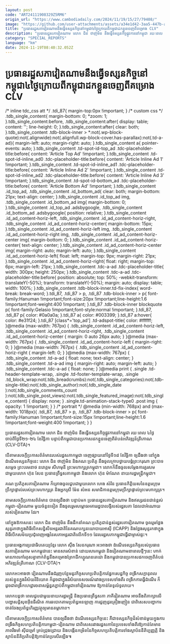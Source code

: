 ```yaml
---
layout: post
code: "ART24111908329Z5RM6"
origin_url: "https://www.cambodiadaily.com/2024/11/19/15/27/79408/"
image: "https://github.com/user-attachments/assets/a34e1d42-3aa5-447b-a1fa-d5bcafd0e80b"
title: "ប្រធាន​រដ្ឋសភា​វៀតណាម​នឹង​ធ្វើ​ទស្សនកិច្ច​នៅ​កម្ពុជា​៤​ថ្ងៃ​ក្រោយពី​កម្ពុជា​ដក​ខ្លួន​ចេញពី​គម្រោង CLV"
description: "ប្រធាន​រដ្ឋសភា​វៀតណាម លោក ជិន ថាញ់មិន នឹង​ធ្វើ​ទស្សនកិច្ច​ផ្លូវការ​នៅ​កម្ពុជា រយៈពេល ៤​ថ្ងៃ ចាប់ពី​ថ្ងៃទី​២១-២៤ ខែ​វិច្ឆិកា បន្ទាប់ពី​កម្ពុជា​បាន​ប្រកាស​ដក​ខ្លួន​ចេញពី​តំបន់​អភិវឌ្ឍន៍​ត្រីកោណ (CLV-DTA)។"
category: "SPECIAL_REPORTS"
language: "km"
date: 2024-11-19T08:40:32.052Z
---
```


# ប្រធាន​រដ្ឋសភា​វៀតណាម​នឹង​ធ្វើ​ទស្សនកិច្ច​នៅ​កម្ពុជា​៤​ថ្ងៃ​ក្រោយពី​កម្ពុជា​ដក​ខ្លួន​ចេញពី​គម្រោង CLV

/\* inline tdc\_css att \*/ .tdi\_87{ margin-top:0px !important; } /\* custom css \*/ .tdb\_single\_content{ margin-bottom: 0; \*zoom: 1; }.tdb\_single\_content:before, .tdb\_single\_content:after{ display: table; content: ''; line-height: 0; }.tdb\_single\_content:after{ clear: both; }.tdb\_single\_content .tdb-block-inner > \*:not(.wp-block-quote):not(.alignwide):not(.alignfull.wp-block-cover.has-parallax):not(.td-a-ad){ margin-left: auto; margin-right: auto; }.tdb\_single\_content a{ pointer-events: auto; }.tdb\_single\_content .td-spot-id-top\_ad .tdc-placeholder-title:before{ content: 'Article Top Ad' !important; }.tdb\_single\_content .td-spot-id-inline\_ad0 .tdc-placeholder-title:before{ content: 'Article Inline Ad 1' !important; }.tdb\_single\_content .td-spot-id-inline\_ad1 .tdc-placeholder-title:before{ content: 'Article Inline Ad 2' !important; }.tdb\_single\_content .td-spot-id-inline\_ad2 .tdc-placeholder-title:before{ content: 'Article Inline Ad 3' !important; }.tdb\_single\_content .td-spot-id-bottom\_ad .tdc-placeholder-title:before{ content: 'Article Bottom Ad' !important; }.tdb\_single\_content .id\_top\_ad, .tdb\_single\_content .id\_bottom\_ad{ clear: both; margin-bottom: 21px; text-align: center; }.tdb\_single\_content .id\_top\_ad img, .tdb\_single\_content .id\_bottom\_ad img{ margin-bottom: 0; }.tdb\_single\_content .id\_top\_ad .adsbygoogle, .tdb\_single\_content .id\_bottom\_ad .adsbygoogle{ position: relative; }.tdb\_single\_content .id\_ad\_content-horiz-left, .tdb\_single\_content .id\_ad\_content-horiz-right, .tdb\_single\_content .id\_ad\_content-horiz-center{ margin-bottom: 15px; }.tdb\_single\_content .id\_ad\_content-horiz-left img, .tdb\_single\_content .id\_ad\_content-horiz-right img, .tdb\_single\_content .id\_ad\_content-horiz-center img{ margin-bottom: 0; }.tdb\_single\_content .id\_ad\_content-horiz-center{ text-align: center; }.tdb\_single\_content .id\_ad\_content-horiz-center img{ margin-right: auto; margin-left: auto; }.tdb\_single\_content .id\_ad\_content-horiz-left{ float: left; margin-top: 9px; margin-right: 21px; }.tdb\_single\_content .id\_ad\_content-horiz-right{ float: right; margin-top: 6px; margin-left: 21px; }.tdb\_single\_content .tdc-a-ad .tdc-placeholder-title{ width: 300px; height: 250px; }.tdb\_single\_content .tdc-a-ad .tdc-placeholder-title:before{ position: absolute; top: 50%; -webkit-transform: translateY(-50%); transform: translateY(-50%); margin: auto; display: table; width: 100%; }.tdb\_single\_content .tdb-block-inner.td-fix-index{ word-break: break-word; }.tdi\_87, .tdi\_87 > p, .tdi\_87 .tdb-block-inner > p{ font-family:Hanuman !important;font-size:20px !important;line-height:1.6 !important;font-weight:400 !important; }.tdi\_87 .tdb-block-inner blockquote p{ font-family:Gelasio !important;font-style:normal !important; }.tdi\_87, .tdi\_87 p{ color: #0a0a0a; }.tdi\_87 a{ color: #003399; }.tdi\_87 a:hover{ color: #e31f24; }.tdi\_87 \[class\*='top\_ad'\] .td-adspot-title{ color: #ffffff; }@media (max-width: 767px) { .tdb\_single\_content .id\_ad\_content-horiz-left, .tdb\_single\_content .id\_ad\_content-horiz-right, .tdb\_single\_content .id\_ad\_content-horiz-center { margin: 0 auto 26px auto; } }@media (max-width: 767px) { .tdb\_single\_content .id\_ad\_content-horiz-left { margin-right: 0; } }@media (max-width: 767px) { .tdb\_single\_content .id\_ad\_content-horiz-right { margin-left: 0; } }@media (max-width: 767px) { .tdb\_single\_content .td-a-ad { float: none; text-align: center; } .tdb\_single\_content .td-a-ad img { margin-right: auto; margin-left: auto; } .tdb\_single\_content .tdc-a-ad { float: none; } }@media print { .single .td-header-template-wrap, .single .td-footer-template-wrap, .single .td\_block\_wrap:not(.tdb\_breadcrumbs):not(.tdb\_single\_categories):not(.tdb-single-title):not(.tdb\_single\_author):not(.tdb\_single\_date ):not(.tdb\_single\_comments\_count ):not(.tdb\_single\_post\_views):not(.tdb\_single\_featured\_image):not(.tdb\_single\_content) { display: none; } .single.td-animation-stack-type0 .post img { opacity: 1 !important; } } /\* portrait \*/ @media (min-width: 768px) and (max-width: 1018px){ .tdi\_87, .tdi\_87 > p, .tdi\_87 .tdb-block-inner > p{ font-family:Hanuman !important;font-size:15px !important;line-height:1.6 !important;font-weight:400 !important; } }

ប្រធាន​រដ្ឋសភា​វៀតណាម លោក ជិន ថាញ់មិន នឹង​ធ្វើ​ទស្សនកិច្ច​ផ្លូវការ​នៅ​កម្ពុជា រយៈពេល ៤​ថ្ងៃ ចាប់ពី​ថ្ងៃទី​២១-២៤ ខែ​វិច្ឆិកា បន្ទាប់ពី​កម្ពុជា​បាន​ប្រកាស​ដក​ខ្លួន​ចេញពី​តំបន់​អភិវឌ្ឍន៍​ត្រីកោណ (CLV-DTA)។

បើ​តាម​សេចក្ដី​ប្រកាស​ព័ត៌មាន​របស់​រដ្ឋសភា​កម្ពុជា ចេញ​ផ្សាយ​នៅ​ថ្ងៃទី​១៨ ខែ​វិច្ឆិកា ឲ្យ​ដឹង​ថា នៅ​ក្នុង​ដំណើរ​ទស្សនកិច្ច​នេះ លោក ជិន ថាញ់មិន និង​គណៈប្រតិភូ នឹង​ចូល​ក្រាប​ថ្វាយបង្គំ​ព្រះករុណា ព្រះបាទ សម្តេច ព្រះបរមនាថ នរោត្តម សីហមុនី ព្រះមហាក្សត្រ​កម្ពុជា។ លោក​ក៏​នឹង​ចូល​សម្ដែង​ការ​គួរសម​ជាមួយ​លោក ហ៊ុន សែន ប្រធាន​ព្រឹទ្ធសភា​កម្ពុជា និង​លោក ហ៊ុន ម៉ាណែត នាយករដ្ឋមន្ត្រី​កម្ពុជា។

គណៈប្រតិភូ​សភា​វៀតណាម ក៏​គ្រោង​ចូល​ជួប​ជាមួយ​លោក ហេង សំរិន ប្រធាន​កិត្តិយស​នៃ​ឧត្ដម​ក្រុមប្រឹក្សា​ផ្ទាល់​របស់​ព្រះមហាក្សត្រ និង​អ្នកស្រី ម៉ែន សំអន សមាជិកា​ឧត្ដម​ក្រុមប្រឹក្សា​ផ្ទាល់​ព្រះមហាក្សត្រ។

តាម​សេចក្ដី​ប្រកាស​ព័ត៌មាន បាន​ឲ្យ​ដឹង​ថា បន្ទាប់​មក ប្រធាន​រដ្ឋសភា​វៀតណាម និង​ឥស្សរជន​ជាន់ខ្ពស់​កម្ពុជា-វៀតណាម មួយ​ចំនួន​ទៀត នឹង​ចូលរួម​សម្ពោធ​អគារ​រដ្ឋបាល​ថ្មី​របស់​រដ្ឋសភា ដែល​ជា​អំណោយ​របស់​វៀតណាម ដែរ។

នៅ​ក្នុង​ឱកាស​នេះ លោក ជិន ថាញ់មិន នឹង​ដឹកនាំ​គណៈប្រតិភូ​ជាន់ខ្ពស់​រដ្ឋសភា​វៀតណាម ចូលរួម​ថ្លែង​សុន្ទរកថា​ក្នុង​ពិធី​បើក​សន្និសីទ​អន្តរជាតិ​នៃ​គណបក្ស​នយោបាយ​អាស៊ី (ICAPP) និង​ថ្លែង​សុន្ទរកថា​ក្នុង​ពិធី​បើក​សម័យ​ប្រជុំ​ពេញអង្គ​នៃ​សភា​អន្តរជាតិ​លើក​ទី​១១ ដែល​រដ្ឋសភា​កម្ពុជា​ធ្វើ​ជា​ម្ចាស់ផ្ទះ។

ប្រធាន​អង្គការ​ប្រជាធិបតេយ្យ​ខ្មែរ លោក ស៊ឹង សែនករុណា អះអាង​ថា ដំណើរ​ទស្សនកិច្ច​របស់​ប្រធាន​សភា​វៀតណាម មក​កម្ពុជា​នេះ មាន​សារសំខាន់ ដោយសារ​កម្ពុជា និង​វៀតណាម​នា​ពេល​ថ្មីៗ​នេះ ហាក់​មាន​ភាព​រកាំរកូស​គ្នា​ពាក់ព័ន្ធ​នឹង​គម្រោង​ព្រែកជីក​ហ្វូណន​តេជោ និង​កម្ពុជា​បាន​ប្រកាស​ដក​ចេញពី​តំបន់​អភិវឌ្ឍន៍​ត្រីកោណ (CLV-DTA)។

លោក​អះអាង​ថា វៀតណាម​នឹង​ជំរុញ​បន្ថែម​នូវ​កិច្ចសហប្រតិបត្តិការ​ផ្នែក​សេដ្ឋកិច្ច ពង្រីក​សក្ដានុពល​របស់​ខ្លួន​ក្នុង​វិស័យ​វិនិយោគ ក៏ដូចជា​ក្នុង​វិស័យ​ទេសចរណ៍​រវាង​ប្រទេស​ទាំង​ពីរ ពង្រីក​ការ​ធ្វើ​ដំណើរ ក៏ដូចជា​ពង្រីក​ហេដ្ឋារចនាសម្ព័ន្ធ​ត​ភ្ជាប់​ពី​កម្ពុជា​ទៅ​វៀតណាម ឱ្យ​កាន់តែ​ទូលំទូលាយ។

លោក​បន្ត​ថា ពេល​ជួប​ជាមួយ​នាយករដ្ឋមន្ត្រី និង​ប្រធាន​ព្រឹទ្ធសភា ភាគី​វៀតណាម អាច​នឹង​ពិភាក្សា​លើ​បញ្ហា​សន្តិសុខ​អ៊ីនធឺណិត ការ​ឆបោក​តាម​ប្រព័ន្ធ​អនឡាញ ការ​ជួញដូរ​គ្រឿងញៀន ជាពិសេស​បញ្ហា​ការ​ចាត់ចែង​ប្រព័ន្ធ​ហិរញ្ញវត្ថុ​ឲ្យ​មាន​តម្លាភាព។

បើ​តាម​សេចក្ដី​ប្រកាស​ព័ត៌មាន បាន​ឲ្យ​ដឹង​ថា ដំណើរ​ទស្សនកិច្ច​នេះ គឺជា​ទស្សនកិច្ច​ដ៏​សំខាន់​មួយ​ក្នុង​ការ​ពង្រឹង​កិច្ចសហប្រតិបត្តិការ​កម្ពុជា-វៀតណាម ជាពិសេស​រវាង​រដ្ឋសភា​នៃ​ប្រទេស​ទាំង​ពីរ​ឱ្យ​កាន់​តែ​មាន​ភាព​រឹងមាំ ស៊ីជម្រៅ គ្រប់​ជ្រុងជ្រោយ និង​បង្កើន​កម្រិត​នៃ​កិច្ចសហប្រតិបត្តិការ​ទាំង​ស្ថាប័ន​នីតិប្បញ្ញត្តិ និង​ស្ថាប័ន​នីតិប្រតិបត្តិ​ឱ្យ​កាន់តែ​ប្រសើរ​ឡើង៕